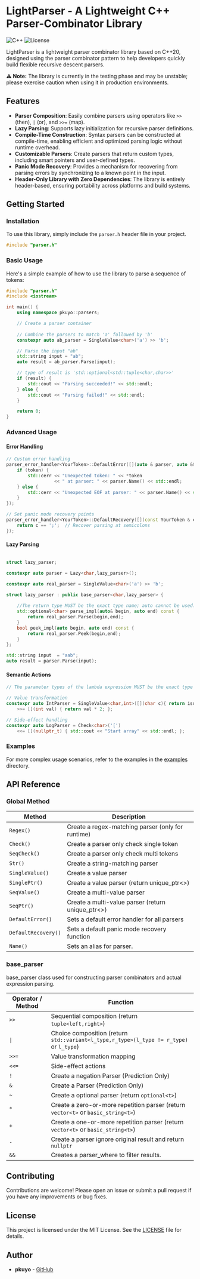 # LightParser - A Lightweight C++ Parser-Combinator Library

![C++](https://img.shields.io/badge/C++-20-blue.svg)  ![License](https://img.shields.io/badge/License-MIT-green.svg)

LightParser is a lightweight parser combinator library based on C++20, designed using the parser combinator pattern to help developers quickly build flexible recursive descent parsers.

**⚠️ Note:** The library is currently in the testing phase and may be unstable; please exercise caution when using it in production environments.

## Features

- **Parser Composition**: Easily combine parsers using operators like `>>` (then), `|` (or), and `>>=` (map).
- **Lazy Parsing**: Supports lazy initialization for recursive parser definitions.
- **Compile-Time Construction**: Syntax parsers can be constructed at compile-time, enabling efficient and optimized parsing logic without runtime overhead.
- **Customizable Parsers**: Create parsers that return custom types, including smart pointers and user-defined types.
- **Panic Mode Recovery**: Provides a mechanism for recovering from parsing errors by synchronizing to a known point in the input.
- **Header-Only Library with Zero Dependencies**: The library is entirely header-based, ensuring portability across platforms and build systems. 

## Getting Started

### Installation

To use this library, simply include the `parser.h` header file in your project. 

```cpp
#include "parser.h"
```

### Basic Usage

Here's a simple example of how to use the library to parse a sequence of tokens:

```cpp
#include "parser.h"
#include <iostream>

int main() {
    using namespace pkuyo::parsers;

    // Create a parser container
    
    // Combine the parsers to match 'a' followed by 'b'
    constexpr auto ab_parser = SingleValue<char>('a') >> 'b';

    // Parse the input "ab"
    std::string input = "ab";
    auto result = ab_parser.Parse(input);

    // type of result is 'std::optional<std::tuple<char,char>>'
    if (result) {
        std::cout << "Parsing succeeded!" << std::endl;
    } else {
        std::cout << "Parsing failed!" << std::endl;
    }

    return 0;
}
```

### Advanced Usage

#### Error Handling

```cpp
// Custom error handling
parser_error_handler<YourToken>::DefaultError([](auto & parser, auto && token) {
    if (token) {
        std::cerr << "Unexpected token: " << *token
                  << " at parser: " << parser.Name() << std::endl;
    } else {
        std::cerr << "Unexpected EOF at parser: " << parser.Name() << std::endl;
    }
});

// Set panic mode recovery points
parser_error_handler<YourToken>::DefaultRecovery([](const YourToken & c) {
    return c == ';';  // Recover parsing at semicolons
});
```



#### Lazy Parsing

```cpp

struct lazy_parser;

constexpr auto parser = Lazy<char,lazy_parser>();

constexpr auto real_parser = SingleValue<char>('a') >> 'b';

struct lazy_parser : public base_parser<char,lazy_parser> {
    
    //The return type MUST be the exact type name; auto cannot be used.
    std::optional<char> parse_impl(auto& begin, auto end) const {
        return real_parser.Parse(begin,end);
    }
    bool peek_impl(auto begin, auto end) const {
        return real_parser.Peek(begin,end);
    }
};

std::string input  = "aab";
auto result = parser.Parse(input);

```


#### Semantic Actions
```cpp
// The parameter types of the lambda expression MUST be the exact type names; auto cannot be used.

// Value transformation 
constexpr auto IntParser = SingleValue<char,int>([](char c){ return isdigit(c); })
    >>= [](int val) { return val * 2; };

// Side-effect handling
constexpr auto LogParser = Check<char>('[')
    <<= [](nullptr_t) { std::cout << "Start array" << std::endl; };
```

### Examples
For more complex usage scenarios, refer to the examples in the [examples](examples) directory.

## API Reference


### Global Method

| Method              | Description                                         |
|---------------------|-----------------------------------------------------|
| `Regex()`           | Create a regex-matching parser   (only for runtime) |
| `Check()`           | Create a parser only check single token             |
| `SeqCheck()`        | Create a parser only check multi tokens             |
| `Str()`             | Create a string-matching parser                     |
| `SingleValue()`     | Create a value parser                               |
| `SinglePtr()`       | Create a value parser (return unique_ptr<>)         |
| `SeqValue()`        | Create a multi-value parser                         |
| `SeqPtr()`          | Create a multi-value parser (return unique_ptr<>)   |
| `DefaultError()`    | Sets a default error handler for all parsers        |
| `DefaultRecovery()` | Sets a default panic mode recovery function         |
| `Name()`            | Sets an alias for parser.                           |


### base_parser
base_parser class used for constructing parser combinators and actual expression parsing.

| Operator / Method | Function                                                                                    |
|-------------------|---------------------------------------------------------------------------------------------|
| `>>`              | Sequential composition (return `tuple<left,right>`)                                         |
| `\|`              | Choice composition     (return `std::variant<l_type,r_type>(l_type != r_type)` or `l_type`) |
| `>>=`             | Value transformation mapping                                                                |
| `<<=`             | Side-effect actions                                                                         |
| `!`               | Create a negation Parser (Prediction Only)                                                  |
| `&`               | Create a Parser (Prediction Only)                                                           |
| `~`               | Create a optional parser      (return `optional<t>`)                                        |
| `*`               | Create a zero-or-more repetition parser  (return `vector<t>` or `basic_string<t>`)          |
| `+`               | Create a one-or-more repetition parser   (return `vector<t>` or `basic_string<t>`)          |
| `-`               | Create a parser ignore original result and return `nullptr`                                 |
| `&&`              | Creates a parser_where to filter results.                                                   |



## Contributing

Contributions are welcome! Please open an issue or submit a pull request if you have any improvements or bug fixes.

## License

This project is licensed under the MIT License. See the [LICENSE](LICENSE) file for details.

## Author

- **pkuyo** - [GitHub](https://github.com/pkuyo)

